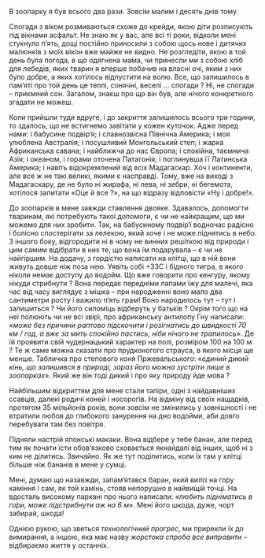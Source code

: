 В зоопарку я був всього два рази. Зовсім малим і десять днів тому.

Спогади з віком розмиваються схоже до крейди, якою діти розписують під вікнами асфальт. Не знаю як у вас, але всі ті 
роки, відколи мені стукнуло п’ять, дощі постійно приносили з собою щось нове і дитячих малюнків з моїх вікон вже майже 
не видно. Не розгледіти, якою в той день була погода, в що одягнена мама, чи принесли ми з собою хліб для лебедів, яких 
тварин я вперше побачив на власні очі, яким з них було добре, а яких хотілось відпустити на волю. Все, що залишилось в 
пам’яті про той день це теплі, сонячні, веселі … спогади ? Ні, не спогади – приємний сон. Загалом, знаєш про що він був, 
але нічого конкретного згадати не можеш.

Коли прийшли туди вдруге, і до закриття залишилось всього три години, то здалось, що не встигнемо завітати у кожен 
куточок. Адже перед нами: і бабусине подвір‘я; і славнозвісна Північна Америка; і моя улюблена Австралія; і посушливий 
Монгольський степ; і жарка Африканська савана; і найближча до нас Європа; і спокійна, таємнича Азія; і океаном, і горами 
оточена Патагонія; і поглинувша її Латинська Америка; і навіть відокремлений від всіх Мадагаскар. Хоч і континенти, але 
все ж не такі великі, якими є насправді. Тому, вже на виході з Мадагаскару, де не було ні жирафа, ні лева, ні зебри, ні 
бегемота, хотілося запитати «Оце й все ?», на що відразу відповісти «Ну і добре!».

До зоопарків в мене завжди ставлення двояке. Здавалось, допомогти тваринам, які потребують такої допомоги, є чи не 
найкращим, що ми можемо для них зробити. Так, на бабусиному подвір‘ї водночас радісно і болісно спостерігати за 
лелекою, який хоче і не може піднятись в небо. З іншого боку, відгородити ні в чому не винних решіткою від 
природи і цим самим відібрати в них те, що вона їм подарувала – є чи не найгіршим. На додачу, з гордістю написати на 
клітці, що в ній вони живуть довше ніж поза нею. Уявіть собі +33С і бідного тигра, в якого ніколи немає доступу до 
водойм. Що вже говорити про кенгуру, якому нікуди стрибнути ? Вона передає передніми лапами їжу для малечі, яка час від 
часу виглядує з мішка – при народженні воно мало два сантиметри росту і важило п‘ять грам! Воно народилось тут – тут і 
залишиться ? Чи його силоміць відберуть у батьків ? Окрім того що на неї полюють чи не всі звірі, про африканську 
антилопу Гну написали: «*може без причини раптово підскочити і розігнатись до швидкості 70 км / год, а вже за мить 
спокійно пастись, ніби нічого не трапилось*». Де їй проявити свій чудернацький характер на полі, розміром 100 на 100 м ? 
Те ж саме можна сказати про прудконогого страуса, в якого місця ще менше. Табличка про степового коня Пржевальського: 
«*єдиний дикий кінь, що залишився в природі, зараз його можна зустріти лише в зоопарках*». Який же він тоді дикий і про 
яку природу йде мова ?

Найбільшим відкриттям для мене стали тапіри, одні з найдавніших ссавців, далекі родичі коней і носорогів. На відміну 
від своїх нащадків, протягом 35 мільйонів років, вони зовсім не змінились у зовнішності і не втратили любов до глибокого
занурення на дно водойми, аби довго перебувати там без повітря.

Підняли настрій японські макаки. Вона відбере у тебе банан, але перед тим як почати їсти обов’язково сховається 
якнайдалі від інших, щоб ні з ким не ділитись. Звичайно. Як же тут поділитись, коли їх там у клітці більше ніж бананів 
в мене у сумці.

Мені, думаю що назавжди, запам‘ятався баран, який виліз на го́ру каміння і сам, як той камінь, стояв непорушно в найвищій 
точці. На вдосталь високому паркані про нього написали: «*любить підніматись в го́ри, може підстрибнути аж на 6 м*». Мені 
його шкода, дуже, чорт забирай, шкода!

Однією рукою, що зветься *технологічний прогрес*, ми прирекли їх до вимирання, а іншою, яка має назву *жорстока спроба 
все виправити* – відбираємо життя у останніх.
